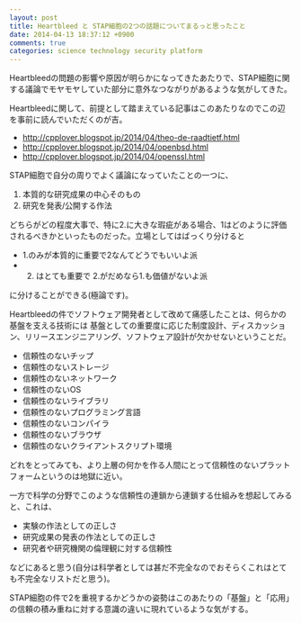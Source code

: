 ```yaml
---
layout: post
title: Heartbleed と STAP細胞の2つの話題についてまるっと思ったこと
date: 2014-04-13 18:37:12 +0900
comments: true
categories: science technology security platform
---
```

Heartbleedの問題の影響や原因が明らかになってきたあたりで、STAP細胞に関する議論でモヤモヤしていた部分に意外なつながりがあるような気がしてきた。

Heartbleedに関して、前提として踏まえている記事はこのあたりなのでこの辺を事前に読んでいただくのが吉。

 * http://cpplover.blogspot.jp/2014/04/theo-de-raadtietf.html
 * http://cpplover.blogspot.jp/2014/04/openbsd.html
 * http://cpplover.blogspot.jp/2014/04/openssl.html

STAP細胞で自分の周りでよく議論になっていたことの一つに、

 1. 本質的な研究成果の中心そのもの
 1. 研究を発表/公開する作法

 どちらがどの程度大事で、特に2.に大きな瑕疵がある場合、1はどのように評価されるべきかといったものだった。立場としてはばっくり分けると

  * 1.のみが本質的に重要で2なんてどうでもいいよ派
  * 2. はとても重要で 2.がだめなら1.も価値がないよ派

に分けることができる(極論です)。

Heartbleedの件でソフトウェア開発者として改めて痛感したことは、何らかの基盤を支える技術には
基盤としての重要度に応じた制度設計、ディスカッション、リリースエンジニアリング、ソフトウェア設計が欠かせないということだ。

 * 信頼性のないチップ
 * 信頼性のないストレージ
 * 信頼性のないネットワーク
 * 信頼性のないOS
 * 信頼性のないライブラリ
 * 信頼性のないプログラミング言語
 * 信頼性のないコンパイラ
 * 信頼性のないブラウザ
 * 信頼性のないクライアントスクリプト環境

 どれをとってみても、より上層の何かを作る人間にとって信頼性のないプラットフォームというのは地獄に近い。

 一方で科学の分野でこのような信頼性の連鎖から連鎖する仕組みを想起してみると、これは、

 * 実験の作法としての正しさ
 * 研究成果の発表の作法としての正しさ
 * 研究者や研究機関の倫理観に対する信頼性

などにあると思う(自分は科学者としては甚だ不完全なのでおそらくこれはとても不完全なリストだと思う)。

 STAP細胞の件で2を重視するかどうかの姿勢はこのあたりの「基盤」と「応用」の信頼の積み重ねに対する意識の違いに現れているような気がする。
